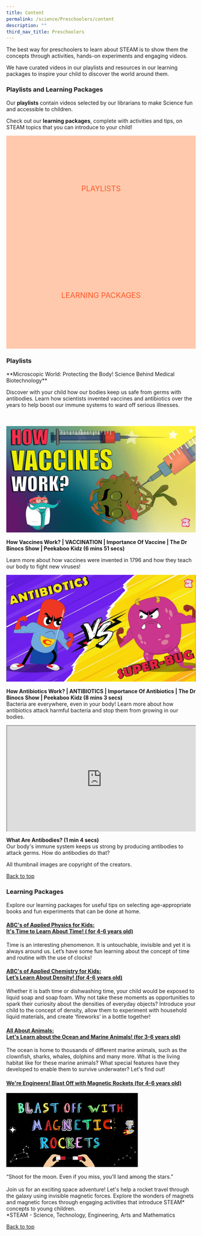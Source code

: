```yaml
---
title: Content
permalink: /science/Preschoolers/content
description: ""
third_nav_title: Preschoolers
---
```

<style type="text/css">
/* Links */
.content a { color: #322987; }
.content a:focus,
.content a:hover { color: #28216c; }

/* Button Outline */
.bp-button { padding-left: 1.5rem; padding-right: 1.5rem; }
.bp-button.is-primary-outline { border: 1px solid #322987; color: #322987; background-color: transparent; text-decoration: none; }
.bp-button.is-primary-outline:focus,
.bp-button.is-primary-outline:hover { border: 1px solid #322987; color: #cff2e8; background-color: #322987; text-decoration: none; }

/* Responsive Iframe */
.responsive-iframe { position: absolute; top: 0; left: 0; bottom: 0; right: 0; width: 100%; height: 100%; }
.responsive-iframe-container { position: relative; overflow: hidden; width: 100%; }
.responsive-iframe-container.ratio-16by9 { padding-top: 56.25%; }
.responsive-iframe-container.ratio-4by3 { padding-top: 75%; }
.responsive-iframe-container.ratio-3by2 { padding-top: 66.66%; }
.responsive-iframe-container.ratio-1by1 { padding-top: 100%; }
	
/* Click Box */
.clickbox { display: block; position: relative; width: 100%; padding-bottom: 56.25%; background-color: transparent; }
.clickbox span { padding: .5rem; }
.clickbox a { position: absolute; display: flex; width: 100%; height: 100%; align-items: center; justify-content: center; font-size: 1.25rem; text-align: center; text-decoration: none; text-transform: uppercase; }
.clickbox a:focus,
.clickbox a:hover { text-decoration: none; }
	
/* Thoughtful Tangerine */ 
.clickbox.is-thoughtful-tangerine { background-color: #ffc9ad; color: #FE5828; }
.clickbox.is-thoughtful-tangerine a { color: #FE5828; }
.clickbox.is-thoughtful-tangerine a:focus,
.clickbox.is-thoughtful-tangerine a:hover { background-color: #FE5828; color: #ffc9ad; }
</style>

The best way for preschoolers to learn about STEAM is to show them the concepts through activities, hands-on experiments and engaging videos. 
  
We have curated videos in our playlists and resources in our learning packages to inspire your child to discover the world around them.  
  
<h3><b>Playlists and Learning Packages</b></h3>

Our **playlists** contain videos selected by our librarians to make Science fun and accessible to children. 

Check out our **learning packages**, complete with activities and tips, on STEAM topics that you can introduce to your child!

<div class="row is-multiline">
  <div class="col is-one-half">
    <div class="clickbox is-thoughtful-tangerine">
      <a href="#playlist-biotech">
        <span>Playlists</span>
      </a>
    </div>
  </div>
  <div class="col is-one-half">
    <div class="clickbox is-thoughtful-tangerine">
      <a href="#learning-packages">
        <span>Learning Packages</span>
      </a>
    </div>
  </div>
  </div>


<h3 id="playlist-biotech" class="margin--bottom--lg"><b>Playlists
</b></h3>
**Microscopic World: Protecting the Body! Science Behind Medical Biotechnology**

Discover with your child how our bodies keep us safe from germs with antibodies. Learn how scientists invented vaccines and antibiotics over the years to help boost our immune systems to ward off serious illnesses.  
<br><br>
<div class="row is-multiline margin--bottom--lg">
  <div class="col is-two-fifths">
    <div class="image">
      <a target="_blank" href="https://youtu.be/OVcVSyjJkY4"><img src="/images/science/preschoolers/howvaccineswork.jpeg"></a>
    </div>
  </div>
  <div class="col is-three-fifths">
    <p><b> How Vaccines Work? | VACCINATION | Importance Of Vaccine | The Dr Binocs Show | Peekaboo Kidz (6 mins 51 secs) </b><br>
    
Learn more about how vaccines were invented in 1796 and how they teach our body to fight new viruses!</p>
  </div>
</div>
<div class="row is-multiline margin--bottom--lg">
  <div class="col is-two-fifths">
    <div class="image">
      <a target="_blank" href="https://youtu.be/WELYkx1ylY8"><img src="/images/science/preschoolers/howantibioticswork.jpeg"></a>
    </div>
  </div>
  <div class="col is-three-fifths">
    <p><b> How Antibiotics Work? | ANTIBIOTICS | Importance Of Antibiotics | The Dr Binocs Show | Peekaboo Kidz (8 mins 3 secs)</b><br>
		Bacteria are everywhere, even in your body! Learn more about how antibiotics attack harmful bacteria and stop them from growing in our bodies.</p>
  </div>
</div>

<div class="row is-multiline margin--bottom--lg">
  <div class="col is-two-fifths">
    <div class="responsive-iframe-container ratio-16by9">
      <iframe src="https://www.youtube.com/embed/cixCF5_mF-4" class="responsive-iframe"></iframe>
    </div>
  </div>
  <div class="col is-three-fifths">
    <p><b> What Are Antibodies? (1 min 4 secs)</b><br>
Our body's immune system keeps us strong by producing antibodies to attack germs. How do antibodies do that?</p> 
  </div>
</div>
<p>All thumbnail images are copyright of the creators.</p>
<p class="has-text-right margin--top--xl"><a href="#main-content">Back to top</a></p>
 
<h3 id="learning-packages" class="margin--bottom--lg"><b>Learning Packages</b></h3>
	
Explore our learning packages for useful tips on selecting age-appropriate books and fun experiments that can be done at home. 

<h4 id="lp-time"><a target="_blank" href="https://childrenandteens.nlb.gov.sg/budding-scientists#lp-time"><b>ABC's of Applied Physics for Kids: <br>It's Time to Learn About Time! ( for 4-6 years old)</b></a></h4>
<p> Time is an interesting phenomenon. It is untouchable, invisible and yet it is always around us. Let’s have some fun learning about the concept of time and routine with the use of clocks!  </p>

<h4 id="lp-density"><a target="_blank" href="https://childrenandteens.nlb.gov.sg/budding-scientists#lp-density"><b>ABC's of Applied Chemistry for Kids:<br> Let’s Learn About Density! (for 4-6 years old)</b></a></h4>
<p> Whether it is bath time or dishwashing time, your child would be exposed to liquid soap and soap foam. Why not take these moments as opportunities to spark their curiosity about the densities of everyday objects? Introduce your child to the concept of density, allow them to experiment with household liquid materials, and create ‘fireworks’ in a bottle together! </p>
 
	
<h4 id="lp-ocean"><a target="_blank" href="https://childrenandteens.nlb.gov.sg/budding-scientists#lp-marineanimals"><b>All About Animals: <br> Let's Learn about the Ocean and Marine Animals! (for 3-6 years old)</b></a></h4>
<p>The ocean is home to thousands of different marine animals, such as the clownfish, sharks, whales, dolphins and many more. What is the living habitat like for these marine animals? What special features have they developed to enable them to survive underwater? Let's find out! </p>

<h4 id="lp-magneticrockets"><a target="_blank" href="https://childrenandteens.nlb.gov.sg/budding-engineers#lp-magneticrockets"><b>We're Engineers! Blast Off with  Magnetic Rockets (for 4-6 years old)</b></a></h4>
<img src="/images/science/preschoolers/Jade%20-%20Magnetic%20Rockets%201.png" style="width:350px; text-align:left;">

<p>“Shoot for the moon. Even if you miss, you’ll land among the stars.” <br><br>
Join us for an exciting space adventure! Let's help a rocket travel through the galaxy using invisible magnetic forces. Explore the wonders of magnets and magnetic forces through engaging activities that introduce STEAM* concepts to young children. <br>
	*STEAM - Science, Technology, Engineering, Arts and Mathematics
</p>
 
<p class="has-text-right margin--top--xl"><a href="#main-content">Back to top</a></p>